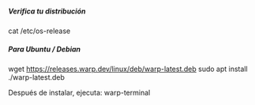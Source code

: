 ##### Verifica tu distribución
cat /etc/os-release

##### Para Ubuntu / Debian
wget https://releases.warp.dev/linux/deb/warp-latest.deb
sudo apt install ./warp-latest.deb

Después de instalar, ejecuta:
warp-terminal
